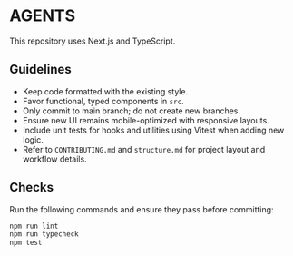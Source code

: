 # AGENTS

This repository uses Next.js and TypeScript.

## Guidelines

- Keep code formatted with the existing style.
- Favor functional, typed components in `src`.
- Only commit to main branch; do not create new branches.
- Ensure new UI remains mobile-optimized with responsive layouts.
- Include unit tests for hooks and utilities using Vitest when adding new logic.
- Refer to `CONTRIBUTING.md` and `structure.md` for project layout and workflow details.

## Checks

Run the following commands and ensure they pass before committing:

```bash
npm run lint
npm run typecheck
npm test
```

